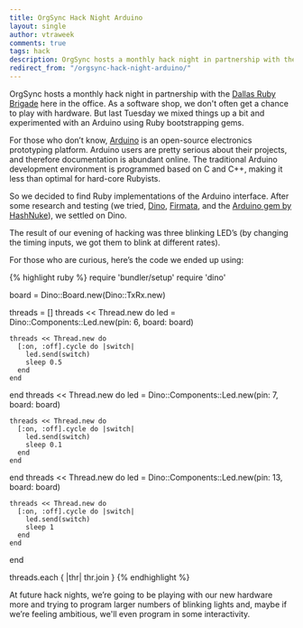 ```yaml
---
title: OrgSync Hack Night Arduino
layout: single
author: vtraweek
comments: true
tags: hack
description: OrgSync hosts a monthly hack night in partnership with the Dallas Ruby Brigade here in the office. As a software shop, we don't often get a chance to play with hardware. But last Tuesday we mixed things up a bit and experimented with an Arduino using Ruby bootstrapping gems.
redirect_from: "/orgsync-hack-night-arduino/"
---
```


OrgSync hosts a monthly hack night in partnership with the [Dallas Ruby Brigade](http://www.dallasrb.org) here in the office. As a software shop, we don't often get a chance to play with hardware. But last Tuesday we mixed things up a bit and experimented with an Arduino using Ruby bootstrapping gems.

For those who don’t know, [Arduino](http://www.arduino.cc) is an open-source electronics prototyping platform. Arduino users are pretty serious about their projects, and therefore documentation is abundant online. The traditional Arduino development environment is programmed based on C and C++, making it less than optimal for hard-core Rubyists.

So we decided to find Ruby implementations of the Arduino interface. After some research and testing (we tried, [Dino](https://github.com/austinbv/dino), [Firmata](http://shokai.github.io/arduino_firmata), and the [Arduino gem by HashNuke](https://github.com/HashNuke/arduino)), we settled on Dino.

The result of our evening of hacking was three blinking LED’s (by changing the timing inputs, we got them to blink at different rates).

For those who are curious, here’s the code we ended up using:

{% highlight ruby %}
  require 'bundler/setup'
  require 'dino'

  board = Dino::Board.new(Dino::TxRx.new)

  threads = []
  threads << Thread.new do
    led = Dino::Components::Led.new(pin: 6, board: board)

    threads << Thread.new do
      [:on, :off].cycle do |switch|
        led.send(switch)
        sleep 0.5
      end
    end
  end
  threads << Thread.new do
    led = Dino::Components::Led.new(pin: 7, board: board)

    threads << Thread.new do
      [:on, :off].cycle do |switch|
        led.send(switch)
        sleep 0.1
      end
    end
  end
  threads << Thread.new do
    led = Dino::Components::Led.new(pin: 13, board: board)

    threads << Thread.new do
      [:on, :off].cycle do |switch|
        led.send(switch)
        sleep 1
      end
    end
  end

  threads.each { |thr| thr.join }
{% endhighlight %}

At future hack nights, we’re going to be playing with our new hardware more and trying to program larger numbers of blinking lights and, maybe if we’re feeling ambitious, we'll even program in some interactivity.
